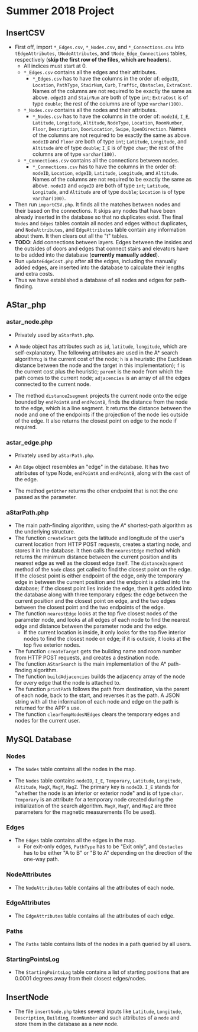 # Summer 2018 Project

## InsertCSV

- First off, import `*_Edges.csv`, `*_Nodes.csv`, and `*_Connections.csv` into `tEdgeAttributes`, `tNodeAttributes`, and `tNode_Edge_Connections` tables, respectively (**skip the first row of the files, which are headers**).
  - All indices must start at 0.
  - `*_Edges.csv` contains all the edges and their attributes. 
    - `*_Edges.csv` has to have the columns in the order of: `edgeID`, `Location`, `PathType`, `StairNum`, `Curb`, `Traffic`, `Obstacles`, `ExtraCost`. Names of the columns are not required to be exactly the same as above. `edgeID` and `StairNum` are both of type `int`; `ExtraCost` is of type `double`; the rest of the columns are of type `varchar(100)`.
  - `*_Nodes.csv` contains all the nodes and their attributes. 
    - `*_Nodes.csv` has to have the columns in the order of: `nodeId`, `I_E`, `Latitude`, `Longitude`, `Altitude`, `NodeType`, `Location`, `RoomNumber`, `Floor`, `Description`, `DoorLocation`, `Swipe`, `OpenDirection`. Names of the columns are not required to be exactly the same as above. `nodeID` and `Floor` are both of type `int`; `Latitude`, `Longitude`, and `Altitude` are of type `double`; `I_E` is of type `char`; the rest of the columns are of type `varchar(100)`.
  - `*_Connections.csv` contains all the connections between nodes.
    - `*_Connections.csv` has to have the columns in the order of: `nodeID`, `Location`, `edgeID`, `Latitude`, `Longitude`, and `Altitude`. Names of the columns are not required to be exactly the same as above. `nodeID` and `edgeID` are both of type `int`; `Latitude`, `Longitude`, and `Altitude` are of type `double`; `Location` is of type `varchar(100)`.
- Then run  `importCSV.php`. It finds all the matches between nodes and their based on the connections. It skips any nodes that have been already inserted in the database so that no duplicates exist. The final `Nodes` and `Edges` tables contain all nodes and edges without duplicates, and `NodeAttributes`, and `EdgeAttributes` table contain any information about them. It then clears out all the "t" tables.
- **TODO**: Add connections between layers. Edges between the insides and the outsides of doors and edges that connect stairs and elevators have to be added into the database (**currently manually added**).
- Run `updateEdgeCost.php` after all the edges, including the manually added edges, are inserted into the database to calculate their lengths and extra costs.
- Thus we have established a database of all nodes and edges for path-finding.

## AStar_php

### astar_node.php

- Privately used by `aStarPath.php`.

- A `Node` object has attributes such as `id`, `latitude`, `longitude`, which are self-explanatory. The following attributes are used in the A* search algorithm:`g` is the current cost of the node; `h` is a heuristic (the Euclidean distance between the node and the target in this implementation); `f` is the current cost plus the heuristic; `parent` is the node from which the path comes to the current node; `adjacencies` is an array of all the edges connected to the current node.
- The method `distance2segment` projects the current node onto the edge bounded by `endPointA` and `endPointB`, finds the distance from the node to the edge, which is a line segment. It returns the distance between the node and one of the endpoints if the projection of the node lies outside of the edge. It also returns the closest point on edge to the node if required.

### astar_edge.php

- Privately used by `aStarPath.php`.

- An `Edge` object resembles an "edge" in the database. It has two attributes of type Node, `endPointA` and `endPointB`, along with the `cost` of the edge.
- The method `getOther` returns the other endpoint that is not the one passed as the parameter.

### aStarPath.php

- The main path-finding algorithm, using the A* shortest-path algorithm as the underlying structure.
- The function `createStart` gets the latitude and longitude of the user's current location from HTTP POST requests, creates a starting node, and stores it in the database. It then calls the `nearestEdge` method which returns the minimum distance between the current position and its nearest edge as well as the closest edge itself. The `distance2segment` method of the `Node` class get called to find the closest point on the edge. If the closest point is either endpoint of the edge, only the temporary edge in between the current position and the endpoint is added into the database; if the closest point lies inside the edge, then it gets added into the database along with three temporary edges: the edge between the current position and the closest point on edge, and the two edges between the closest point and the two endpoints of the edge.
- The function `nearestEdge` looks at the top five closest nodes of the parameter node, and looks at all edges of each node to find the nearest edge and distance between the parameter node and the edge.
  - If the current location is inside, it only looks for the top five interior nodes to find the closest node on edge; if it is outside, it looks at the top five exterior nodes.
- The function `createTarget` gets the building name and room number from HTTP POST requests, and creates a destination node.
- The function `AStarSearch` is the main implementation of the A* path-finding algorithm.
- The function `buildAdjacencies` builds the adjacency array of the node for every edge that the node is attached to. 
- The function `printPath` follows the path from destination, via the parent of each node, back to the start, and reverses it as the path. A JSON string with all the information of each node and edge on the path is returned for the APP's use.
- The function `clearTempNodesNEdges` clears the temporary edges and nodes for the current user.

## MySQL Database

### Nodes

- The `Nodes` table contains all the nodes in the map.

- The `Nodes` table contains `nodeID`, `I_E`, `Temporary`, `Latitude`, `Longitude`, `Altitude`, `MagX`, `MagY`, `MagZ`. The primary key is `nodeID`. `I_E` stands for "whether the node is an interior or exterior node" and is of type `char`. `Temporary` is an attribute for a temporary node created during the initialization of the search algorithm. `MagX`, `MagY`, and `MagZ` are three parameters for the magnetic measurements (To be used).

### Edges

- The `Edges` table contains all the edges in the map.
  - For exit-only edges, `PathType` has to be "Exit only", and `Obstacles` has to be either "A to B" or "B to A" depending on the direction of the one-way path.

### NodeAttributes

- The `NodeAttributes` table contains all the attributes of each node.	

### EdgeAttributes

- The `EdgeAttributes` table contains all the attributes of each edge.

### Paths

- The `Paths` table contains lists of the nodes in a path queried by all users.

### StartingPointsLog

- The `StartingPointsLog`  table contains a list of starting positions that are 0.0001 degrees away from their closest edges/nodes.

## InsertNode

- The file `insertNode.php` takes several inputs like `Latitude`, `Longitude`, `Description`, `Building`, `RoomNumber` and such attributes of a `node` and store them in the database as a new node.